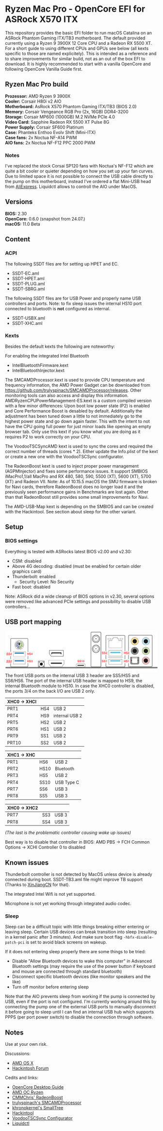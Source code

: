 # Ryzen Mac Pro - OpenCore EFI for ASRock X570 ITX



This repository provides the basic EFI folder to run macOS Catalina on an ASRock Phantom Gaming ITX/TB3 motherboard. The default provided currently using a Ryzen 9 3900X 12 Core CPU and a Radeon RX 5500 XT. For a short guide to using different CPUs and GPUs see below (all kexts specific to those are named explicitely).
This is intended as a reference and to share improvements for similar build, not as an out of the box EFI to download. It is highly recommended to start with a vanilla OpenCore and following OpenCore Vanilla Guide first.

## Ryzen Mac Pro build

**Prozessor:** AMD Ryzen 9 3900X  
**Cooler:** Corsair H80i v2 AIO  
**Motherboard:** AsRock X570 Phantom Gaming ITX/TB3 (BIOS 2.0)  
**Memory:** Corsair Vengeance RGB Pro (2x, 16GB) DDR4-3200  
**Storage:** Corsair MP600 (1000GB) M.2 NVMe PCIe 4.0  
**Video Card:** Sapphire Radeon RX 5500 XT Pulse 8G  
**Power Supply:** Corsair SF600 Platinum  
**Case:** Phanteks Enthoo Evolv Shift (Mini-ITX)  
**Case fans:** 2x Noctua NF-A14 PWM  
**AIO fans:** 2x Noctua NF-F12 PPC 2000 PWM  

### Notes
I've replaced the stock Corsai SP120 fans with Noctua's NF-F12 which are quite a bit cooler or quieter depending on how you set up your fan curves. 
Due to limited space it is not possible to connect the USB cable directly to the pump on this motherboard, instead I've ordered a flat Mini-USB head from [AliExpress](https://www.aliexpress.com/item/4000302723088.html?spm=a2g0s.9042311.0.0.6ef84c4doswqdH).
Liquidctl allows to controll the AIO under MacOS.

## Versions
**BIOS:** 2.30  
**OpenCore:** 0.6.0 (snapshot from 24.07.)  
**macOS:** 11.0 Beta  

## Content

### ACPI

The following SSDT files are for setting up HPET and EC.

- SSDT-EC.aml
- SSDT-HPET.aml
- SSDT-PLUG.aml
- SSDT-SBRG.aml

The following SSDT files are for USB Power and properly name USB controllers and ports. Note: to fix sleep issues the internal HS10 port connected to bluetooth is **not** configured as internal.

- SSDT-USBX.aml
- SSDT-XHC.aml

### Kexts

Besides the default kexts the following are noteworthy:

For enabling the integrated Intel Bluetooth

- IntelBluetoothFirmware.kext
- IntelBluetoothInjector.kext

The SMCAMDProcessor.kext is used to provide CPU temperature and frequency information, the AMD Power Gadget can be downloaded from https://github.com/trulyspinach/SMCAMDProcessor/releases. Other monitoring tools can also access and display this information.
AMDRyzenCPUPowerManagement-ES.kext is a custom compiled version with a few minor differences: Upon boot low power state (P2) is enabled and Core Performance Boost is desabled by default. Additionally the adjustment has been tuned down a little to not immediately go to the highest power state and go down again faster. This with the intent to not have the CPU going full power for just minor loads like opening an empty browser tab. Only use this kext if you know what you are doing as it requires P2 to work correctly on your CPU. 

The VoodooTSCSyncAMD kext is used to sync the cores and required the correct number of threads (cores * 2). Either update the Info.plist of the kext or create a new one with the VoodooTSCSync configurator.


The RadeonBoost kext is used to inject proper power management (AGPMInjector) and fixes some performance issues. It support SMBIOS iMacPro1,1/all MacPro and RX 480, 580, 590, 5500 (XT), 5600 (XT), 5700 (XT) and Radeon VII.
Note: As of 10.15.5 macOS the SMU firmware is broken for Navi cards, therefore RadeonBoost does no longer load it and the previously seen performance gains in Benchmarks are lost again. Other than that RadeonBoost still provides some small improvements for Navi.

The AMD-USB-Map kext is depending on the SMBIOS and can be created with the Hackintool.
See section about sleep for the other variant.



## Setup

### BIOS settings

Everything is tested with ASRocks latest BIOS v2.00 and v2.30:

- CSM: disabled
- Above 4G decoding: disabled (must be enabled for certain older graphics card)
- Thunderbolt: enabled
  - Security Level: No Security
- Fast boot: disabled

Note: ASRock did a wide cleanup of BIOS options in v2.30, several options were removed like advanced PCIe settings and possibility to disable USB controllers... 

## USB port mapping
![Back I/O](./back_io.png)
The front USB ports on the internal USB 3 header are SS5/HS5 and SS6/HS6.
The port of the internal USB header is mapped to HS9, the internal Bluetooth module to HS10.
In case the XHC0 controller is disabled, the ports 3/4 on the back I/O are USB 2 only.


| XHC0 -> XHCI | | |
| --- | --- | --- |
| PRT1 | HS4 | USB 2 |
| PRT4 | HS9 | internal USB 2 |
| PRT5 | HS2 | USB 2 |
| PRT6 | HS1 | USB 2 |
| PRT9 | SS1 | USB 2 |
| PRT10 | SS2 | USB 2 |

| XHC1 -> XHC | | |
| --- | --- | --- |
| PRT1 | HS6 | USB 2 |
| PRT2 | HS10 | Bluetooth |
| PRT3 | HS5 | USB 2 |
| PRT4 | SS10 | USB Type C |
| PRT7 | SS6 | USB 3 |
| PRT8 | SS5 | USB 3 |

| XHC0 -> XHC2 | | |
| --- | --- | --- |
| PRT7 | SS3 | USB 3 |
| PRT8 | SS4 | USB 3 |

_(The last is the problematic controller causing wake up issues)_

Best way is to disable that controller in BIOS: AMD PBS -> FCH Common Options -> XCHI Controller 0 to disabled


## Known issues

Thunderbolt controller is not detected by MacOS unless device is already connected during boot. SSDT-TB3.aml file might improve TB support (Thanks to [XinJiangCN](https://github.com/XinJiangCN) for that).

The integrated Intel Wifi is not yet supported.

Microphone is not yet working through integrated audio codec.

### Sleep

Sleep can be a difficult topic with little things breaking either entering or leaving sleep. Certain USB devices can break transition into sleep (resulting in a kernel panic after 3 minutes).
And make sure boot flag `-hbfx-disable-patch-pci` is set to avoid black screens on wakeup.

If it does not entering sleep properly there are some things to be tried:

- Disable "Allow Bluetooth devices to wake this computer" in Advanced Bluetooth settings (may require the use of the power button if keyboard and mouse are connected through standard bluetooth)
- Disconnect specific bluetooth devices (like monitor speakers and the like)
- Turn off monitor before entering sleep

Note that the AIO prevents sleep from working if the pump is connected by USB, even if the port is not configured. I'm currently working around this by connecting the pump one of the external USB ports to manually disconnect it before going to sleep until I can find an internal USB hub which supports PPPS (per port power switch) to disable the connection through software.


## Notes

Use at your own risk.

Discussions:
* [AMD OS X](https://forum.amd-osx.com/index.php?threads/ryzen-9-3900x-asrock-x570-itx-tb3-sapphire-rx-5500-pulse-catalina.19/)
* [Hackintosh Forum](https://www.hackintosh-forum.de/forum/thread/46160-ryzen-9-3900x-asrock-x570-itx-radeon-rx-5500-xt/)

Cedits and links:
* [OpenCore Desktop Guide](https://github.com/dortania/OpenCore-Desktop-Guide)
* [AMD OC Ryzen](https://github.com/iGPU/AMD_OC_Ryzen)
* [CMMChris' RadeonBoost](https://www.hackintosh-forum.de/forum/thread/47791-radeonboost-kext-benchmark-scores-wie-am-echten-mac-unter-windows/?pageNo=1)
* [trulyspinach's SMCAMDProcessor](https://github.com/trulyspinach/SMCAMDProcessor)
* [khronokernel's SmallTree](https://github.com/khronokernel/SmallTree-I211-AT-patch)
* [Hackintool](https://www.hackintosh-forum.de/forum/thread/38316-hackintool-ehemals-intel-fb-patcher/)
* [VoodooTSCSync Configurator](https://www.insanelymac.com/forum/files/file/744-voodootscsync-configurator/)
* [Liquidctl](https://github.com/jonasmalacofilho/liquidctl)
